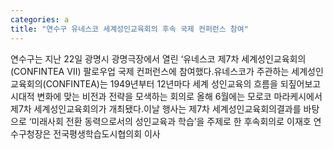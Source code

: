 ```yaml
---
categories: a
title: "연수구 유네스코 세계성인교육회의 후속 국제 컨퍼런스 참여"
---
```

연수구는 지난 22일 광명시 광명극장에서 열린 ‘유네스코 제7차 세계성인교육회의(CONFINTEA Ⅶ) 팔로우업 국제 컨퍼런스에 참여했다.유네스코가 주관하는 세계성인교육회의(CONFINTEA)는 1949년부터 12년마다 세계 성인교육의 흐름을 되짚어보고 시대적 변화에 맞는 비전과 전략을 모색하는 회의로 올해 6월에는 모로코 마라케시에서 제7차 세계성인교육회의가 개최됐다.이날 행사는 제7차 세계성인교육회의결과를 바탕으로 ‘미래사회 전환 동력으로서의 성인교육과 학습’을 주제로 한 후속회의로 이재호 연수구청장은 전국평생학습도시협의회 이사